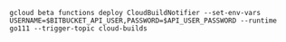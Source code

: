 `gcloud beta functions deploy CloudBuildNotifier --set-env-vars USERNAME=$BITBUCKET_API_USER,PASSWORD=$API_USER_PASSWORD --runtime go111 --trigger-topic cloud-builds`
